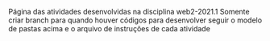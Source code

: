 Página das atividades desenvolvidas na disciplina web2-2021.1
Somente criar branch para quando houver códigos para desenvolver
seguir o modelo de pastas acima e o arquivo de instruções de cada atividade
